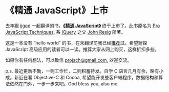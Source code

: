 # 《精通 JavaScript》上市

去年跟 [jjgod][0] 一起翻译的书，**[《精通 JavaScript》][1]** 终于上市了。此书原名为 [Pro JavaScript Techniques][2], 系 [jQuery][3] 之父 [John Resig][4] 所著。

这是一本没有 “hello world” 的书，在未翻译前我已经[推荐][5]过。希望窥探 JavaScript 高级应用的读者可以一读。推荐大家从网上购买，这样折扣多些。

如果你有任何想法，可以致信 projsch@gmail.com, 欢迎交流。

p.s. 最近更新不勤，一则工作忙，二则积蓄待发。自学 C 语言几月有余，略有小成。新近在看 Objective-C 和 Cocoa, 希望能开发些客户端程序。数据结构和算法依然在门外，一步一步来吧。God bless you, also me.

[0]: http://blog.jjgod.org
[1]: http://realazy.com/jspro
[2]: http://jspro.org/
[3]: http://jquery.com
[4]: http://ejohn.org
[5]: /posts/2007-01-03-pro-javascript-techniques-review.html
